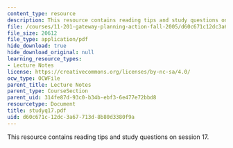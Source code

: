 ```yaml
---
content_type: resource
description: This resource contains reading tips and study questions on session 17.
file: /courses/11-201-gateway-planning-action-fall-2005/d60c671c12dc3a67713d8b80d3380f9a_studyq17.pdf
file_size: 20612
file_type: application/pdf
hide_download: true
hide_download_original: null
learning_resource_types:
- Lecture Notes
license: https://creativecommons.org/licenses/by-nc-sa/4.0/
ocw_type: OCWFile
parent_title: Lecture Notes
parent_type: CourseSection
parent_uid: 314fe87d-93c0-b34b-ebf3-6e477e72bbd8
resourcetype: Document
title: studyq17.pdf
uid: d60c671c-12dc-3a67-713d-8b80d3380f9a
---
```

This resource contains reading tips and study questions on session 17.